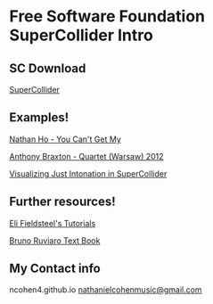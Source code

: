 # Free Software Foundation SuperCollider Intro
## SC Download
[SuperCollider](https://supercollider.github.io/)


## Examples!
[Nathan Ho - You Can't Get My](https://www.youtube.com/watch?v=ZXroGEXSI6Q)

[Anthony Braxton - Quartet (Warsaw) 2012](https://www.youtube.com/watch?app=desktop&v=qdHCwx6QSCY)

[Visualizing Just Intonation in SuperCollider](https://www.youtube.com/watch?v=_8ly4H5gdfM&list=PLvN9ljUgCOLhx2pYozud7rTaZOddwtgMK&index=4)

## Further resources! 

[Eli Fieldsteel's Tutorials](https://www.youtube.com/playlist?list=PLPYzvS8A_rTaNDweXe6PX4CXSGq4iEWYC)

[Bruno Ruviaro Text Book](https://ccrma.stanford.edu/~ruviaro/texts/A_Gentle_Introduction_To_SuperCollider.pdf)

## My Contact info

ncohen4.github.io
nathanielcohenmusic@gmail.com
